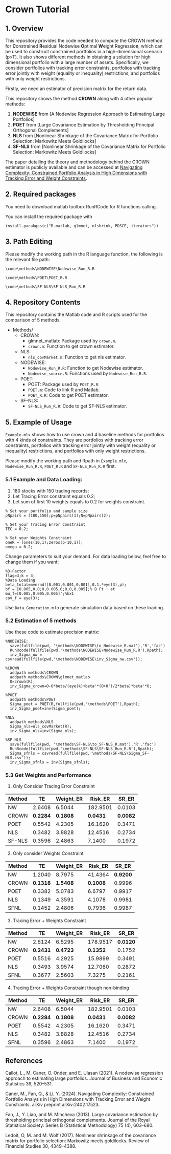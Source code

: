 Crown Tutorial
================

## 1. Overview
This repository provides the code needed to compute the CROWN method for **C**onstrained **R**esidual Nodewise **O**ptimal **W**eight Regressio**n**, which can be used to construct constrained portfolios in a high-dimensional scenario (p>T). It also shows different methods in obtaining a solution for high dimensional portfolio with a large number of assets. Specifically, we consider portfolios with tracking error constraints, portfolios with tracking error jointly with weight (equality or inequality) restrictions, and portfolios with only weight restrictions. 

Firstly, we need an estimator of precision matrix for the return data.

This repository shows the method **CROWN** along with 4 other popular methods:
1. **NODEWISE** from [A Nodewise Regression Approach to Estimating Large Portfolios]
2. **POET** from [Large Covariance Estimation by Thresholding Principal Orthogonal Complements]
3. **NLS**  from [Nonlinear Shrinkage of the Covariance Matrix for Portfolio Selection: Markowitz Meets Goldilocks]
4. **SF-NLS** from [Nonlinear Shrinkage of the Covariance Matrix for Portfolio Selection: Markowitz Meets Goldilocks]

The paper detailing the theory and methodology behind the CROWN estimator is publicly available and can be accessed at [Navigating Complexity: Constrained Portfolio Analysis in High Dimensions with Tracking Error and Weight Constraints](https://arxiv.org/abs/2402.17523).


## 2. Required packages
You need to download matlab toolbox RunRCode for R functions calling.

You can install the required package with

```
install.pacakges(c("R.matlab, glmnet, nlshrink, PDSCE, iterators"))
```

## 3. Path Editing

Please modify the working path in the R language function, the following is the relevant file path:

```
\code\methods\NODEWISE\Nodewise_Run_R.R

\code\methods\POET\POET_R.R

\code\methods\SF-NLS\SF-NLS_Run_R.R
```

## 4. Repository Contents
This repository contains the Matlab code and R scripts used for the comparison of 5 methods. 

- Methods/
   - CROWN: 
     - glmnet_matlab: Package used by `crown.m`.
     - `crown.m`: Function to get crown estimator.
   - NLS:
     - `nls_covMarket.m`: Function to get nls estimator.
   - NODEWISE: 
     - `Nodewise_Run_R.R`: Function to get Nodewise estimator.
     - `Nodewise_source.R`: Functions used by `Nodewise_Run_R.R`.
   - POET:
     - POET: Package used by `POET_R.R`.
     - `POET.m`: Code to link R and Matlab.
     - `POET_R.R`: Code to get POET estimator.
   - SF-NLS:
     - `SF-NLS_Run_R.R`: Code to get SF-NLS estimator.
## 5. Example of Usage
`Example.mlx` shows how to use crown and 4 baseline methods for portfolios with 4 kinds of constraints. They are portfolios with tracking error constraints, portfolios with tracking error jointly with weight (equality or inequality) restrictions, and portfolios with only weight restrictions. 

Please modify the working path and Rpath in `Example.mlx`, `Nodewise_Run_R.R`, `POET_R.R` and `SF-NLS_Run_R.R` first.

### 5.1 Example and Data Loading: 
1. 180 stocks with 150 trading records;
2. Let Tracing Error constraint equals 0.2;
3. Let sum of first 10 weights equals to 0.2 for weights constraint.
        
```
% Set your portfolio and sample size
pNpairs = [180,150];p=pNpairs(1);N=pNpairs(2);

% Set your Tracing Error Constraint
TEC = 0.2;

% Set your Weights Constraint
oneR = [ones(10,1);zeros(p-10,1)];
omega = 0.2;
```
Change parameters to suit your demand. For data loading below, feel free to change them if you want:

```
%3-Factor
flag=3;k = 3;
%Data Loading 
beta_total=mvnrnd([0.001,0.001,0.001],0.1.*eye(3),p);
bf = [0.005,0,0;0,0.005,0;0,0,0.005];% B Ft + et
mu_f=[0.005,0.005,0.005]';%kx1
cov_f = eye(3);
```
Use `Data_Generation.m` to generate simulation data based on these loading. 

### 5.2 Estimation of 5 methods
Use these code to estimate precision matrix:
```
%NODEWISE: 
  save(fullfile(pwd, '\methods\NODEWISE\to_Nodewise_R.mat'),'R','fac')
  RunRcode(fullfile(pwd,'\methods\NODEWISE\Nodewise_Run_R.R'),Rpath);
  inv_Sigma_nw = csvread(fullfile(pwd,'\methods\NODEWISE\inv_Sigma_nw.csv'));

%CROWN
  addpath methods\CROWN
  addpath methods\CROWN\glmnet_matlab
  O=crown(R);
  inv_Sigma_crown=O-O*beta/(eye(k)+beta'*(O+O')/2*beta)*beta'*O;

%POET
  addpath methods\POET
  Sigma_poet = POET(R,fullfile(pwd,'\methods\POET'),Rpath);
  inv_Sigma_poet=inv(Sigma_poet);

%NLS
  addpath methods\NLS
  Sigma_nls=nls_covMarket(R);
  inv_Sigma_nls=inv(Sigma_nls);

%SF-NLS
  save(fullfile(pwd, '\methods\SF-NLS\to_SF-NLS_R.mat'),'R','fac')
  RunRcode(fullfile(pwd,'\methods\SF-NLS\SF-NLS_Run_R.R'),Rpath);
  Sigma_sfnls = csvread(fullfile(pwd,'\methods\SF-NLS\Sigma_SF-NLS.csv'));
  inv_Sigma_sfnls = inv(Sigma_sfnls);
```

### 5.3 Get Weights and Performance
1. Only Consider Tracing Error Constraint
   
| Method | TE     | Weight_ER | Risk_ER   | SR_ER   |
|--------|--------|-----------|-----------|---------|
| NW     | 2.6408 | 6.5044    | 182.9501  | 0.0103  |
| CROWN  | **0.2284** | **0.1808**    | **0.0431**    | **0.0082**  |
| POET   | 0.5542 | 4.2305    | 16.1620   | 0.3471  |
| NLS    | 0.3482 | 3.8828    | 12.4516   | 0.2734  |
| SF-NLS | 0.3596 | 2.4863    | 7.1400    | 0.1972  |

2. Only consider Weights Constraint


| Method | TE      | Weight_ER | Risk_ER | SR_ER  |
|--------|---------|-----------|---------|--------|
| NW     | 1.2040  | 8.7975    | 41.4364 | **0.9200** |
| CROWN  | **0.1318**  | **1.5408**    | **0.1008**  | 0.9996 |
| POET   | 0.3382  | 5.0783    | 6.6797  | 0.9917 |
| NLS    | 0.1349  | 4.3591    | 4.1078  | 0.9981 |
| SFNL   | 0.1452  | 2.4806    | 0.7936  | 0.9987 |


3. Tracing Error + Weights Constraint

| Method | TE     | Weight_ER | Risk_ER   | SR_ER   |
|--------|--------|-----------|-----------|---------|
| NW     | 2.6124 | 6.5295    | 178.9517  | **0.0120**  |
| CROWN  | **0.2431** | **0.4723**    | **0.1352**    | 0.1752  |
| POET   | 0.5516 | 4.2925    | 15.9899   | 0.3491  |
| NLS    | 0.3493 | 3.9574    | 12.7060   | 0.2872  |
| SFNL   | 0.3677 | 2.5603    | 7.3275    | 0.2161  |


4. Tracing Error +  Weights Constraint though non-binding 

| Method | TE     | Weight_ER | Risk_ER   | SR_ER   |
|--------|--------|-----------|-----------|---------|
| NW     | 2.6408 | 6.5044    | 182.9501  | 0.0103  |
| CROWN  | **0.2284** | **0.1808**    | **0.0431**    | **0.0082**  |
| POET   | 0.5542 | 4.2305    | 16.1620   | 0.3471  |
| NLS    | 0.3482 | 3.8828    | 12.4516   | 0.2734  |
| SFNL   | 0.3596 | 2.4863    | 7.1400    | 0.1972  |

## References

Callot, L., M. Caner, O. Onder, and E. Ulasan (2021). A nodewise regression approach to estimating large portfolios. Journal of Business and Economic Statistics 39, 520–531.

Caner, M., Fan, Q., & Li, Y. (2024). Navigating Complexity: Constrained Portfolio Analysis in High Dimensions with Tracking Error and Weight Constraints. arXiv preprint arXiv:2402.17523.

Fan, J., Y. Liao, and M. Mincheva (2013). Large covariance estimation by thresholding principal orthogonal complements. Journal of the Royal Statistical Society: Series B (Statistical Methodology) 75 (4), 603–680.

Ledoit, O, M. and M. Wolf (2017). Nonlinear shrinkage of the covariance matrix for portfolio selection: Markowitz meets goldilocks. Review of Financial Studies 30, 4349–4388.
